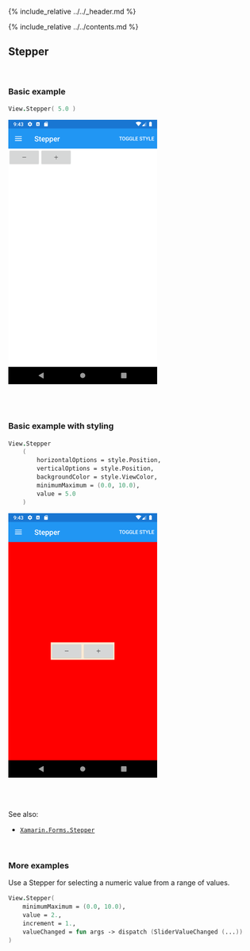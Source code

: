 {% include_relative ../../_header.md %}

{% include_relative ../../contents.md %}

Stepper
--------

<br /> 

### Basic example


```fsharp 
View.Stepper( 5.0 )
```

<img src="../../images/views/Stepper-adr-basic.png" width="300">

<br /> <br /> 

### Basic example with styling

```fsharp 
View.Stepper
    (
        horizontalOptions = style.Position,
        verticalOptions = style.Position,
        backgroundColor = style.ViewColor,
        minimumMaximum = (0.0, 10.0),
        value = 5.0
    )
```


<img src="../../images/views/Stepper-adr-styled.png" width="300">

<br /> <br /> 

See also:

* [`Xamarin.Forms.Stepper`](https://docs.microsoft.com/en-us/dotnet/api/Xamarin.Forms.Stepper)

<br /> 

### More examples

Use a Stepper for selecting a numeric value from a range of values.

```fsharp 
View.Stepper(
    minimumMaximum = (0.0, 10.0),
    value = 2.,
    increment = 1.,
    valueChanged = fun args -> dispatch (SliderValueChanged (...))
)
```